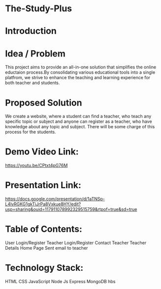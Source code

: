 # The-Study-Plus
# Introduction
# Idea / Problem
This project aims to provide an all-in-one solution that simplifies the online eductaion process.By consolidating various educational tools into a single platfrom, we strive to enhance the teaching and learning experience for both teacher and students.

# Proposed Solution
We create a website, where a student can find a teacher, who teach any specific topic or subject and anyone can register as a teacher, who have knowledge about any topic and subject. There will be some charge of this process for the students.

# Demo Video Link:
https://youtu.be/CPtxt4pG76M

# Presentation Link:
https://docs.google.com/presentation/d/1aTNSp-L4lvRGKG1gkTiJrPa8Vxkue8HY/edit?usp=sharing&ouid=117911078992329515759&rtpof=true&sd=true

# Table of Contents:
User Login/Register
Teacher Login/Register
Contact Teacher
Teacher Details
Home Page
Sent email to teacher
# Technology Stack:
HTML
CSS
JavaScript
Node Js
Express
MongoDB
hbs
